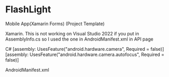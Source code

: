 # FlashLight 

Mobile App(Xamarin Forms) (Project Template)

Xamarin.
This is not working on Visual Studio 2022 if you put in AssemblyInfo.cs so I used the one in AndroidManifest.xml in API page

C#
[assembly: UsesFeature("android.hardware.camera", Required = false)]
[assembly: UsesFeature("android.hardware.camera.autofocus", Required = false)]

AndroidManifest.xml
<uses-permission android:name="android.permission.FLASHLIGHT" />
<uses-permission android:name="android.permission.CAMERA" />

